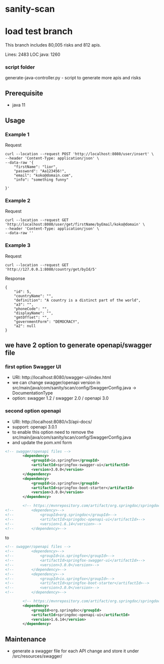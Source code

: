 # sanity-scan

# load test branch
This branch includes 80,005 risks
and 812 apis.

Lines: 2483
LOC java: 1260

### script folder
generate-java-controller.py - script to generate more apis and risks

## Prerequisite
- java 11

## Usage
### Example 1
Request
```
curl --location --request POST 'http://localhost:8080/user/insert' \
--header 'Content-Type: application/json' \
--data-raw '{
    "firstName": "lior",
    "password": "Aa123456!",
    "email": "koko@domain.com",
    "info": "something funny"
    
}'
```
### Example 2
Request
```
curl --location --request GET 'http://localhost:8080/user/get/firstName/byEmail/koko@domain' \
--header 'Content-Type: application/json' \
--data-raw ''
```

### Example 3
Request
```
curl --location --request GET 'http://127.0.0.1:8080/country/get/byId/5'
```
Response
```
{
    "id": 5,
    "countryName": "",
    "definition": "A country is a distinct part of the world",
    "a3": "",
    "phoneCode": "",
    "displayName": "",
    "gmtOffset": "",
    "governmentForm": "DEMOCRACY",
    "a2": null
}
```


## we have 2 option to generate openapi/swagger file
### first option Swagger UI

- URI: http://localhost:8080/swagger-ui/index.html
- we can change swagger/openapi version in src/main/java/com/sanity/scan/config/SwaggerConfig.java -> DocumentationType
- option: swagger 1.2 / swagger 2.0 / openapi 3.0

### second option openapi
- URI: http://localhost:8080/v3/api-docs/
- support: openapi 3.0.1
- to enable this option need to remove the src/main/java/com/sanity/scan/config/SwaggerConfig.java
- and update the pom.xml
form
```xml
<!-- swagger/openapi files -->
		<dependency>
			<groupId>io.springfox</groupId>
			<artifactId>springfox-swagger-ui</artifactId>
			<version>3.0.0</version>
		</dependency>
		<dependency>
			<groupId>io.springfox</groupId>
			<artifactId>springfox-boot-starter</artifactId>
			<version>3.0.0</version>
		</dependency>

		<!-- https://mvnrepository.com/artifact/org.springdoc/springdoc-openapi-ui -->
<!--		<dependency>-->
<!--			<groupId>org.springdoc</groupId>-->
<!--			<artifactId>springdoc-openapi-ui</artifactId>-->
<!--			<version>1.6.14</version>-->
<!--		</dependency>-->
```
to
```xml
<!-- swagger/openapi files -->
<!--		<dependency>-->
<!--			<groupId>io.springfox</groupId>-->
<!--			<artifactId>springfox-swagger-ui</artifactId>-->
<!--			<version>3.0.0</version>-->
<!--		</dependency>-->
<!--		<dependency>-->
<!--			<groupId>io.springfox</groupId>-->
<!--			<artifactId>springfox-boot-starter</artifactId>-->
<!--			<version>3.0.0</version>-->
<!--		</dependency>-->

		<!-- https://mvnrepository.com/artifact/org.springdoc/springdoc-openapi-ui -->
		<dependency>
			<groupId>org.springdoc</groupId>
			<artifactId>springdoc-openapi-ui</artifactId>
			<version>1.6.14</version>
		</dependency>
```

## Maintenance
- generate a swagger file for each API change and store it under /src/resources/swagger/




